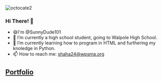 
![octocate2](https://github.com/SunnyDude101/SunnyDude101/assets/100776059/58ce6334-fc93-4875-bd64-7f961f2f85b6)
### Hi There! 👋 
- 😄I'm @SunnyDude101
- 🔭 I’m currently a high school student, going to Walpole High School.
- 🌱 I’m currently learning how to program in HTML and furthering my knoledge in Python. 
- 📫 How to reach me: shaha24@wpsma.org
## [Portfolio](https://SunnyDude101.github.io/Portfolio/index.html)
